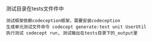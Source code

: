 测试目录在tests文件件中

    测试框架依赖codeception框架，需要安装codeception
    生成单元测试文件命令 codecept generate:test unit UserUtil
    执行测试 codecept run, 测试输出在tests目录下的_output里